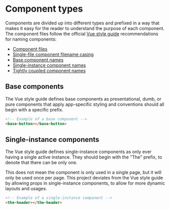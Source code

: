 # Component types

Components are divided up into different types and prefixed in a way that makes it easy for the reader to understand the purpose of each component. The component files follow the official [Vue style guide](https://vuejs.org/v2/style-guide/#Component-files-strongly-recommended) recommendations for naming components:
- [Component files](https://vuejs.org/v2/style-guide/#Component-files-strongly-recommended)
- [Single-file component filename casing](https://vuejs.org/v2/style-guide/#Single-file-component-filename-casing-strongly-recommended)
- [Base component names](https://vuejs.org/v2/style-guide/#Base-component-names-strongly-recommended)
- [Single-instance component names](https://vuejs.org/v2/style-guide/#Single-instance-component-names-strongly-recommended)
- [Tightly coupled component names](https://vuejs.org/v2/style-guide/#Tightly-coupled-component-names-strongly-recommended)

## Base components

The Vue style guide defines base components as presentational, dumb, or pure components that apply app-specific styling and conventions should all begin with a specific prefix.

```html
<!-- Example of a base component -->
<base-button></base-button>
```

## Single-instance components

The Vue style guide defines single-instance components as only ever having a single active instance. They should begin with the "The" prefix, to denote that there can be only one.

This does not mean the component is only used in a single page, but it will only be used once per page. This project deviates from the Vue style guide by allowing props in single-instance components, to allow for more dynamic layouts and usages.

```html
<!-- Example of a single-instance component -->
<the-header></the-header>
```
